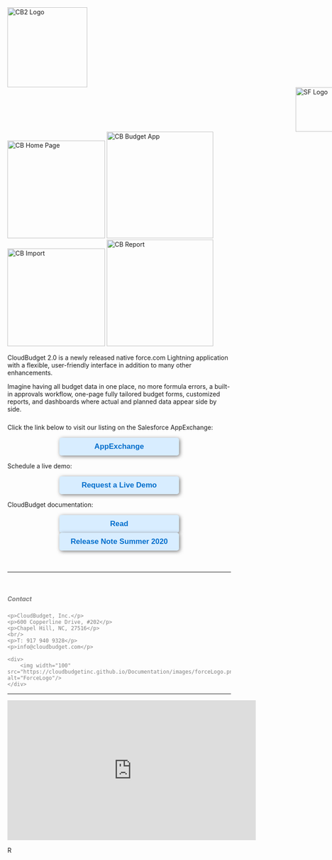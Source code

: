 <div style="display: inline-block;">
    <img width="180" src="https://cloudbudgetinc.github.io/Documentation/images/CBigLogo.png" alt="CB2 Logo"/>
</div>
<div style="display: inline-block;  position: relative; padding-left: 650px ">
    <img width="100" src="https://cloudbudgetinc.github.io/Documentation/images/SFLogo.png" alt="SF Logo"/>
</div>

<div>
    <div style="display: inline-block;">
        <img width="220" src="https://cloudbudgetinc.github.io/Documentation/images/ScreenMassMailHome.png"
             alt="CB Home Page"/>
    </div>
    <div style="display: inline-block;">
        <img width="240" src="https://cloudbudgetinc.github.io/Documentation/images/ScreenMassMailBA.png"
             alt="CB Budget App"/>
    </div>
    <div style="display: inline-block;">
        <img width="220" src="https://cloudbudgetinc.github.io/Documentation/images/ScreenMassMailImport.png"
             alt="CB Import"/>
    </div>
    <div style="display: inline-block;">
        <img width="240" src="https://cloudbudgetinc.github.io/Documentation/images/ScreenMassMailReport.png"
             alt="CB Report"/>
    </div>
</div>


<p>CloudBudget 2.0 is a newly released native force.com Lightning application with a flexible, user-friendly interface
    in addition to many other enhancements.
<p>


<p> Imagine having all budget data in one place, no more formula errors, a built-in approvals workflow, one-page fully
    tailored budget forms, customized reports, and dashboards where actual and planned data appear side by side.
<p>


<div style="padding-top: 10px; padding-bottom: 15px;">
    Click the link below to visit our listing on the Salesforce AppExchange:
</div>


<div style="text-align: center; margin: auto; background-color: #d8edff; border-radius: 5px; width: 250px; padding: 10px; box-shadow: 2px 2px 8px #777777;"
     title="CloudBudget on AppExchange">
    <a href="https://appexchange.salesforce.com/appxListingDetail?listingId=a0N30000004cZAdEAM"
       class="apexButton">AppExchange</a>
</div>

<div style="padding-top: 15px; padding-bottom: 15px;">
    Schedule a live demo:
</div>

<div style="text-align: center; margin: auto; background-color: #d8edff; border-radius: 5px; width: 250px; padding: 10px; box-shadow: 2px 2px 8px #777777;">
    <a href="https://www.cloudbudget.com/contact"
       class="apexButton">Request a Live Demo</a>
</div>

<div style="padding-top: 15px; padding-bottom: 15px;">
    CloudBudget documentation:
</div>

<div style="text-align: center; margin: auto; background-color: #d8edff; border-radius: 5px; width: 250px; padding: 10px; box-shadow: 2px 2px 8px #777777;"
     title="Documentation">
    <a href="https://cloudbudgetinc.github.io/Documentation/CBCore"
       class="apexButton">Read</a>
</div>

<div style="text-align: center; margin: auto; background-color: #d8edff; border-radius: 5px; width: 250px; padding: 10px; box-shadow: 2px 2px 8px #777777;"
     title="Documentation">
    <a href="https://cloudbudgetinc.github.io/Documentation/ReleaseNoteSummer2020"
       class="apexButton">Release Note Summer 2020</a>
</div>

<br/>
<br/>

<hr/>

<br/>


<div style="color: grey;">
    <h5>Contact</h5>

    <p>CloudBudget, Inc.</p>
    <p>600 Copperline Drive, #202</p>
    <p>Chapel Hill, NC, 27516</p>
    <br/>
    <p>T: 917 940 9328</p>
    <p>info@cloudbudget.com</p>

    <div>
        <img width="100" src="https://cloudbudgetinc.github.io/Documentation/images/forceLogo.png" alt="ForceLogo"/>
    </div>
</div>


<hr/>

<div style="margin: auto; ">
    <iframe width="560" height="315" src="https://www.youtube.com/embed/WH9cEFLGiSY" frameborder="0"
            allow="autoplay; encrypted-media" allowfullscreen></iframe>
</div>


<img width="15" src="https://fallentol.github.io/CloudBudget/CB2/images/RobertLogo.png"
     alt="Robert Logo"/>




<style type="text/css">
    ul {
        list-style: circle outside;
    }

    .img:hover {
        box-shadow: inset 0 0 0 2px #111111;
        -webkit-transform: scale(1.5);
        -ms-transform: scale(1.5);
        transform: scale(1.5);
    }

    .apexButton {
        color: #006dcc;
        text-align: center;
        font-family: "Arial Black", Gadget, sans-serif;
        font-size: larger;
        font-weight: bolder;
        text-decoration: none;

    }
</style>